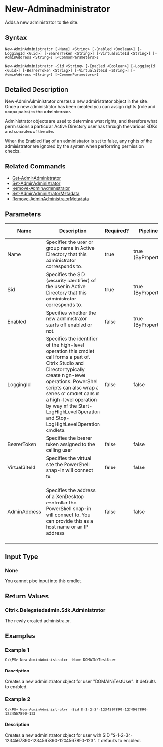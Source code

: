 ﻿
# New-Adminadministrator
Adds a new administrator to the site.
## Syntax
```
New-AdminAdministrator [-Name] <String> [-Enabled <Boolean>] [-LoggingId <Guid>] [-BearerToken <String>] [-VirtualSiteId <String>] [-AdminAddress <String>] [<CommonParameters>]

New-AdminAdministrator -Sid <String> [-Enabled <Boolean>] [-LoggingId <Guid>] [-BearerToken <String>] [-VirtualSiteId <String>] [-AdminAddress <String>] [<CommonParameters>]
```
## Detailed Description
New-AdminAdministrator creates a new administrator object in the site. Once a new administrator has been created you can assign rights (role and scope pairs) to the administrator.

Administrator objects are used to determine what rights, and therefore what permissions a particular Active Directory user has through the various SDKs and consoles of the site.

When the Enabled flag of an administrator is set to false, any rights of the administrator are ignored by the system when performing permission checks.


## Related Commands

* [Get-AdminAdministrator](./Get-AdminAdministrator/)
* [Set-AdminAdministrator](./Set-AdminAdministrator/)
* [Remove-AdminAdministrator](./Remove-AdminAdministrator/)
* [Set-AdminAdministratorMetadata](./Set-AdminAdministratorMetadata/)
* [Remove-AdminAdministratorMetadata](./Remove-AdminAdministratorMetadata/)
## Parameters
| Name   | Description | Required? | Pipeline Input | Default Value |
| --- | --- | --- | --- | --- |
| Name | Specifies the user or group name in Active Directory that this administrator corresponds to. | true | true (ByPropertyName) |  |
| Sid | Specifies the SID (security identifier) of the user in Active Directory that this administrator corresponds to. | true | true (ByPropertyName) |  |
| Enabled | Specifies whether the new administrator starts off enabled or not. | false | true (ByPropertyName) | True |
| LoggingId | Specifies the identifier of the high-level operation this cmdlet call forms a part of. Citrix Studio and Director typically create high-level operations. PowerShell scripts can also wrap a series of cmdlet calls in a high-level operation by way of the Start-LogHighLevelOperation and Stop-LogHighLevelOperation cmdlets. | false | false |  |
| BearerToken | Specifies the bearer token assigned to the calling user | false | false |  |
| VirtualSiteId | Specifies the virtual site the PowerShell snap-in will connect to. | false | false |  |
| AdminAddress | Specifies the address of a XenDesktop controller the PowerShell snap-in will connect to. You can provide this as a host name or an IP address. | false | false | Localhost. Once a value is provided by any cmdlet, this value becomes the default. |

## Input Type

### None
You cannot pipe input into this cmdlet.
## Return Values

### Citrix.Delegatedadmin.Sdk.Administrator
The newly created administrator.
## Examples

### Example 1
```
C:\PS> New-AdminAdministrator -Name DOMAIN\TestUser
```
#### Description
Creates a new administrator object for user "DOMAIN\\TestUser". It defaults to enabled.
### Example 2
```
C:\PS> New-AdminAdministrator -Sid S-1-2-34-1234567890-1234567890-1234567890-123
```
#### Description
Creates a new administrator object for user with SID "S-1-2-34-1234567890-1234567890-1234567890-123". It defaults to enabled.
